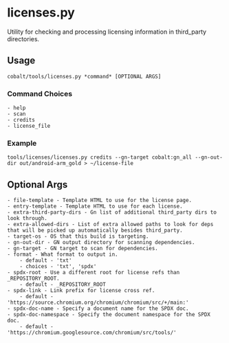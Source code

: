 # licenses.py

Utility for checking and processing licensing information in
third_party directories.

## Usage

```shell
cobalt/tools/licenses.py *command* [OPTIONAL ARGS]
```

### Command Choices

    - help
    - scan
    - credits
    - license_file

### Example

```
tools/licenses/licenses.py credits --gn-target cobalt:gn_all --gn-out-dir out/android-arm_gold > ~/license-file
```

## Optional Args

    - file-template - Template HTML to use for the license page.
    - entry-template - Template HTML to use for each license.
    - extra-third-party-dirs - Gn list of additional third_party dirs to look through.
    - extra-allowed-dirs - List of extra allowed paths to look for deps that will be picked up automatically besides third_party.
    - target-os - OS that this build is targeting.
    - gn-out-dir - GN output directory for scanning dependencies.
    - gn-target - GN target to scan for dependencies.
    - format - What format to output in.
        - default - 'txt'
        - choices - 'txt', 'spdx'
    - spdx-root - Use a different root for license refs than _REPOSITORY_ROOT.
        - default - _REPOSITORY_ROOT
    - spdx-link - Link prefix for license cross ref.
        - default - 'https://source.chromium.org/chromium/chromium/src/+/main:'
    - spdx-doc-name - Specify a document name for the SPDX doc.
    - spdx-doc-namespace - Specify the document namespace for the SPDX doc.
        - default - 'https://chromium.googlesource.com/chromium/src/tools/'
